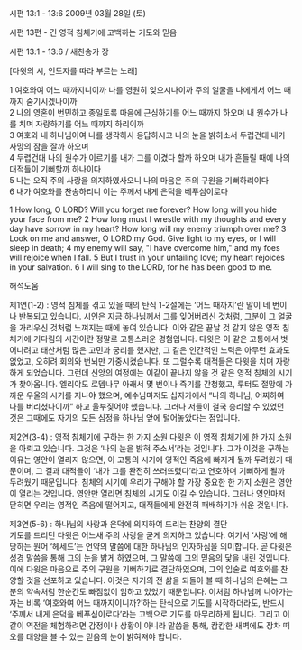 시편 13:1 - 13:6 
2009년 03월 28일 (토)

시편 13편 - 긴 영적 침체기에 고백하는 기도와 믿음



시편 13:1 - 13:6 / 새찬송가  장

[다윗의 시, 인도자를 따라 부르는 노래] 

1 여호와여 어느 때까지니이까 나를 영원히 잊으시나이까 
 주의 얼굴을 나에게서 어느 때까지 숨기시겠나이까  
2 나의 영혼이 번민하고 종일토록 마음에 근심하기를 어느 때까지 하오며 
 내 원수가 나를 치며 자랑하기를 어느 때까지 하리이까  
3 여호와 내 하나님이여 
 나를 생각하사 응답하시고 나의 눈을 밝히소서 
 두렵건대 내가 사망의 잠을 잘까 하오며  
4 두렵건대 나의 원수가 이르기를 내가 그를 이겼다 할까 하오며 
 내가 흔들릴 때에 나의 대적들이 기뻐할까 하나이다   
5 나는 오직 주의 사랑을 의지하였사오니 
 나의 마음은 주의 구원을 기뻐하리이다  
6 내가 여호와를 찬송하리니 
 이는 주께서 내게 은덕을 베푸심이로다 

1 How long, O LORD? Will you forget me forever? How long will you hide your face from me? 
2 How long must I wrestle with my thoughts and every day have sorrow in my heart? How long will my enemy triumph over me? 
3 Look on me and answer, O LORD my God. Give light to my eyes, or I will sleep in death; 
4 my enemy will say, "I have overcome him," and my foes will rejoice when I fall. 
5 But I trust in your unfailing love; my heart rejoices in your salvation. 
6 I will sing to the LORD, for he has been good to me.

해석도움





제1연(1-2) : 영적 침체를 겪고 있을 때의 탄식 
1-2절에는 ‘어느 때까지’란 말이 네 번이나 반복되고 있습니다. 시인은 지금 하나님께서 그를 잊어버리신 것처럼, 그분이 그 얼굴을 가리우신 것처럼 느껴지는 때에 놓여 있습니다. 이와 같은 끝날 것 같지 않은 영적 침체기에 기다림의 시간이란 정말로 고통스러운 경험입니다. 다윗은 이 같은 고통에서 벗어나려고 태산처럼 많은 고민과 궁리를 했지만, 그 같은 인간적인 노력은 아무런 효과도 없었고, 오히려 회의와 번뇌만 가중시켰습니다. 또 그럴수록 대적들은 다윗을 치며 자랑하게 되었습니다. 그런데 신앙의 여정에는 이같이 끝나지 않을 것 같은 영적 침체의 시기가 찾아옵니다. 엘리야도 로뎀나무 아래서 몇 번이나 죽기를 간청했고, 루터도 절망에 가까운 우울의 시기를 지나야 했으며, 예수님마저도 십자가에서 “나의 하나님, 어찌하여 나를 버리셨나이까” 하고 울부짖어야 했습니다. 그러나 저들이 결국 승리할 수 있었던 것은 그때에도 자기의 모든 심정을 하나님 앞에 털어놓았다는 점입니다.   

제2연(3-4) : 영적 침체기에 구하는 한 가지 소원 
다윗은 이 영적 침체기에 한 가지 소원을 아뢰고 있습니다. 그것은 ‘나의 눈을 밝혀 주소서’라는 것입니다. 그가 이것을 구하는 이유는 영안이 열리지 않으면, 이 고통의 시기에 영적인 죽음에 빠지게 될까 두려웠기 때문이며, 그 결과 대적들이 ‘내가 그를 완전히 쓰러뜨렸다’라고 연호하며 기뻐하게 될까 두려웠기 때문입니다. 침체의 시기에 우리가 구해야 할 가장 중요한 한 가지 소원은 영안이 열리는 것입니다. 영안만 열리면 침체의 시기도 이길 수 있습니다. 그러나 영안마저 닫히면 우리는 영적인 죽음에 떨어지고, 대적들에게 완전히 패배하기가 쉬운 것입니다.  

제3연(5-6) : 하나님의 사랑과 은덕에 의지하여 드리는 찬양의 결단  
기도를 드리던 다윗은 어느새 주의 사랑을 굳게 의지하고 있습니다. 여기서 ‘사랑’에 해당하는 원어 ‘헤세드’는 언약의 말씀에 대한 하나님의 인자하심을 의미합니다. 곧 다윗은 성경 말씀을 통해 그의 눈을 밝게 하였으며, 그 말씀에 그의 믿음의 닻을 내린 것입니다. 이에 다윗은 마음으로 주의 구원을 기뻐하기로 결단하였으며, 그의 입술로 여호와를 찬양할 것을 선포하고 있습니다. 이것은 자기의 전 삶을 되돌아 볼 때 하나님의 은혜는 그분의 약속처럼 한순간도 빠짐없이 임하고 있었기 때문입니다. 이처럼 하나님께 나아가는 자는 비록 ‘여호와여 어느 때까지이니까?’하는 탄식으로 기도를 시작하더라도, 반드시 ‘주께서 내게 은덕을 베푸심이로다’라는 고백으로 기도를 마무리하게 됩니다. 그리고 이같이 역전을 체험하려면 감정이나 상황이 아니라 말씀을 통해, 캄캄한 새벽에도 장차 떠오를 태양을 볼 수 있는 믿음의 눈이 밝혀져야 합니다.